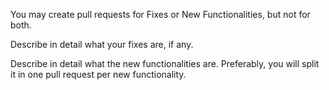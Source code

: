 You may create pull requests for Fixes or New Functionalities, but not for both.

Describe in detail what your fixes are, if any.

Describe in detail what the new functionalities are. Preferably, you will split it in one pull request per new functionality.
